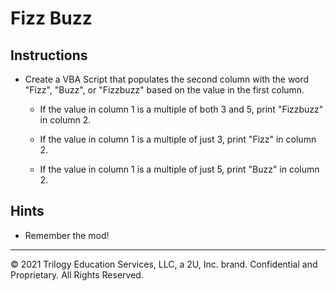 # Fizz Buzz

## Instructions

* Create a VBA Script that populates the second column with the word "Fizz", "Buzz", or "Fizzbuzz" based on the value in the first column.

  * If the value in column 1 is a multiple of both 3 and 5, print "Fizzbuzz" in column 2.

  * If the value in column 1 is a multiple of just 3, print "Fizz" in column 2.

  * If the value in column 1 is a multiple of just 5, print "Buzz" in column 2.

## Hints

* Remember the mod!

---

© 2021 Trilogy Education Services, LLC, a 2U, Inc. brand.  Confidential and Proprietary.  All Rights Reserved.

